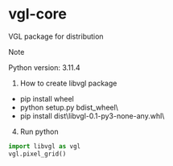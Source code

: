 # vgl-core
VGL package for distribution  
> [!NOTE]
> Python version: 3.11.4

1. How to create libvgl package
- pip install wheel
- python setup.py bdist_wheel\\
- pip install dist\libvgl-0.1-py3-none-any.whl\\
4. Run python
```Python
import libvgl as vgl
vgl.pixel_grid()

